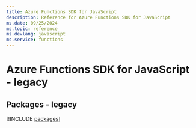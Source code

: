 ```yaml
---
title: Azure Functions SDK for JavaScript
description: Reference for Azure Functions SDK for JavaScript
ms.date: 09/25/2024
ms.topic: reference
ms.devlang: javascript
ms.service: functions
---
```

# Azure Functions SDK for JavaScript - legacy
## Packages - legacy
[!INCLUDE [packages](functions-index.md)]